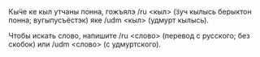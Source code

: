 Кыӵе ке кыл утчаны понна, гожъялэ /ru <кыл> (ӟуч кылысь берыктон понна; вугыпусъёстэк) яке /udm <кыл> (удмурт кылысь).

Чтобы искать слово, напишите /ru <слово> (перевод с русского; без скобок) или /udm <слово> (с удмуртского).
